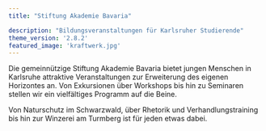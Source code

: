 ```yaml
---
title: "Stiftung Akademie Bavaria"

description: "Bildungsveranstaltungen für Karlsruher Studierende"
theme_version: '2.8.2'
featured_image: 'kraftwerk.jpg'
---
```


Die gemeinnützige Stiftung Akademie Bavaria bietet jungen Menschen in Karlsruhe
attraktive Veranstaltungen zur Erweiterung des eigenen Horizontes an. Von Exkursionen
über Workshops bis hin zu Seminaren stellen wir ein vielfältiges Programm auf die Beine.

Von Naturschutz im Schwarzwald, über Rhetorik und Verhandlungstraining bis hin zur Winzerei
am Turmberg ist für jeden etwas dabei.
